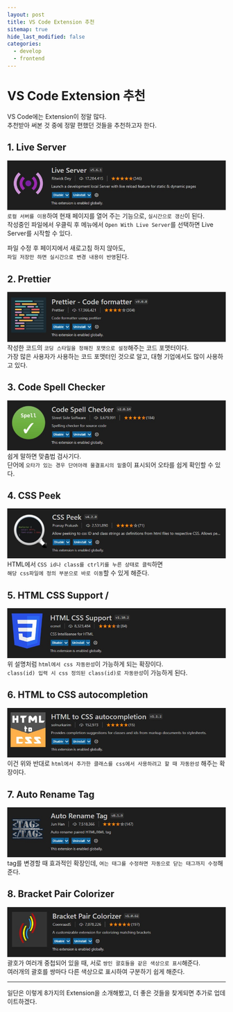 ```yaml
---
layout: post
title: VS Code Extension 추천
sitemap: true
hide_last_modified: false
categories:
  - develop
  - frontend
---
```


# VS Code Extension 추천

VS Code에는 Extension이 정말 많다.  
추천받아 써본 것 중에 정말 편했던 것들을 추천하고자 한다.

## 1. Live Server

![Live Server](/assets/img/blog/develop/front/extensions/live-server.jpg)  
`로컬 서버를 이용`하여 현재 페이지를 열어 주는 기능으로, `실시간으로 갱신`이 된다.  
작성중인 파일에서 우클릭 후 메뉴에서 `Open With Live Server`를 선택하면 Live Server를 시작할 수 있다.

파일 수정 후 페이지에서 새로고침 하지 않아도,  
`파일 저장만 하면 실시간으로 변경 내용이 반영`된다.

## 2. Prettier

![Prettier](/assets/img/blog/develop/front/extensions/prettier.jpg)  
작성한 코드의 `코딩 스타일을 정해진 포맷으로 설정`해주는 코드 포맷터이다.  
가장 많은 사용자가 사용하는 코드 포맷터인 것으로 알고, 대형 기업에서도 많이 사용하고 있다.

## 3. Code Spell Checker

![Code Spell Checker](/assets/img/blog/develop/front/extensions/code-spell-checker.jpg)  
쉽게 말하면 맞춤법 검사기다.  
단어에 `오타가 있는 경우 단어아래 물결표시의 밑줄`이 표시되어 오타를 쉽게 확인할 수 있다.

## 4. CSS Peek

![CSS Peek](/assets/img/blog/develop/front/extensions/css-peek.jpg)  
HTML에서 `CSS id나 class를 ctrl키를 누른 상태로 클릭`하면  
`해당 css파일에 정의 부분으로 바로 이동`할 수 있게 해준다.

## 5. HTML CSS Support /

![HTML CSS Support](/assets/img/blog/develop/front/extensions/html-css-support.jpg)  
위 설명처럼 `html에서 css 자동완성`이 가능하게 되는 확장이다.  
`class(id) 입력 시 css 정의된 class(id)로 자동완성`이 가능하게 된다.

## 6. HTML to CSS autocompletion

![HTML to CSS autocompletion](/assets/img/blog/develop/front/extensions/html-to-css-autocompletion.jpg)  
이건 위와 반대로 `html에서 추가한 클래스를 css에서 사용하려고 할 때 자동완성` 해주는 확장이다.

## 7. Auto Rename Tag

![Auto Rename Tag](/assets/img/blog/develop/front/extensions/auto-rename-tag.jpg)  
tag를 변경할 때 효과적인 확장인데, `여는 태그를 수정하면 자동으로 닫는 태그까지 수정`해준다.

## 8. Bracket Pair Colorizer

![Bracket Pair Colorizer](/assets/img/blog/develop/front/extensions/bracket-pair-colorizer.jpg)  
괄호가 여러개 중첩되어 있을 때, 서로 `쌍인 괄호들을 같은 색상으로 표시`해준다.  
여러개의 괄호를 쌍마다 다른 색상으로 표시하여 구분하기 쉽게 해준다.

---

일단은 이렇게 8가지의 Extension을 소개해봤고, 더 좋은 것들을 찾게되면 추가로 업데이트하겠다.
